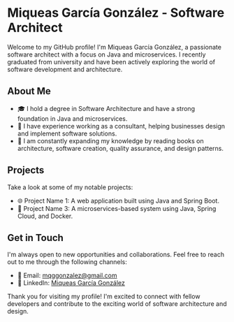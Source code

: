 # Miqueas García González - Software Architect 
Welcome to my GitHub profile! I'm Miqueas García González, a passionate software architect with a focus on Java and microservices. I recently graduated from university and have been actively exploring the world of software development and architecture.

## About Me

- 🎓 I hold a degree in Software Architecture and have a strong foundation in Java and microservices.
- 💼 I have experience working as a consultant, helping businesses design and implement software solutions.
- 🌱 I am constantly expanding my knowledge by reading books on architecture, software creation, quality assurance, and design patterns.

## Projects
Take a look at some of my notable projects:

- 🌐 Project Name 1: A web application built using Java and Spring Boot.
- 🚀 Project Name 3: A microservices-based system using Java, Spring Cloud, and Docker.

## Get in Touch
I'm always open to new opportunities and collaborations. Feel free to reach out to me through the following channels:

- 📧 Email: mqggonzalez@gmail.com
- 💼 LinkedIn: [Miqueas García González](https://www.linkedin.com/in/miqueasgg/) <p>
 
Thank you for visiting my profile! I'm excited to connect with fellow developers and contribute to the exciting world of software architecture and design.

<!--
**Sozhia/Sozhia** is a ✨ _special_ ✨ repository because its `README.md` (this file) appears on your GitHub profile.

Here are some ideas to get you started:

- 🔭 I’m currently working on ...
- 🌱 I’m currently learning ...
- 👯 I’m looking to collaborate on ...
- 🤔 I’m looking for help with ...
- 💬 Ask me about ...
- 📫 How to reach me: ...
- 😄 Pronouns: ...
- ⚡ Fun fact: ...
-->
